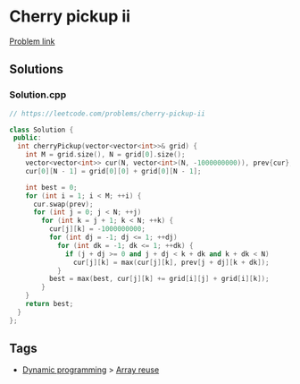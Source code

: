 # Cherry pickup ii

[Problem link](https://leetcode.com/problems/cherry-pickup-ii)

## Solutions


### Solution.cpp
```cpp
// https://leetcode.com/problems/cherry-pickup-ii

class Solution {
 public:
  int cherryPickup(vector<vector<int>>& grid) {
    int M = grid.size(), N = grid[0].size();
    vector<vector<int>> cur(N, vector<int>(N, -1000000000)), prev{cur};
    cur[0][N - 1] = grid[0][0] + grid[0][N - 1];

    int best = 0;
    for (int i = 1; i < M; ++i) {
      cur.swap(prev);
      for (int j = 0; j < N; ++j)
        for (int k = j + 1; k < N; ++k) {
          cur[j][k] = -1000000000;
          for (int dj = -1; dj <= 1; ++dj)
            for (int dk = -1; dk <= 1; ++dk) {
              if (j + dj >= 0 and j + dj < k + dk and k + dk < N)
                cur[j][k] = max(cur[j][k], prev[j + dj][k + dk]);
            }
          best = max(best, cur[j][k] += grid[i][j] + grid[i][k]);
        }
    }
    return best;
  }
};
```
## Tags

* [Dynamic programming](/Collections/dynamic-programming.md#dynamic-programming) > [Array reuse](/Collections/dynamic-programming.md#array-reuse)
